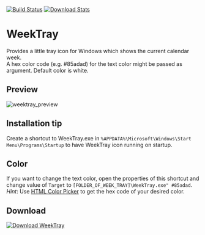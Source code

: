 [![Build Status](https://travis-ci.org/sebdotnet/WeekTray.svg?branch=master)](https://travis-ci.org/sebdotnet/WeekTray)
[![Download Stats](https://img.shields.io/sourceforge/dt/weektray.svg)](https://sourceforge.net/projects/weektray/files/latest/download)

# WeekTray

Provides a little tray icon for Windows which shows the current calendar week.  
A hex color code (e.g. #85adad) for the text color might be passed as argument. Default color is white.  


## Preview

![weektray_preview](http://sebdotnet.bplaced.net/weektray/weektray_preview.png)


## Installation tip

Create a shortcut to WeekTray.exe in `%APPDATA%\Microsoft\Windows\Start Menu\Programs\Startup` to have WeekTray icon running on startup.


## Color
If you want to change the text color, open the properties of this shortcut and change value of `Target` to `[FOLDER_OF_WEEK_TRAY]\WeekTray.exe" #85adad`.  
*Hint*: Use [HTML Color Picker](https://www.w3schools.com/colors/colors_picker.asp) to get the hex code of your desired color.


## Download
  
[![Download WeekTray](https://a.fsdn.com/con/app/sf-download-button)](https://sourceforge.net/projects/weektray/files/latest/download)  